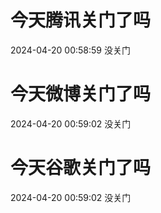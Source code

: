 # 今天腾讯关门了吗

2024-04-20 00:58:59 没关门

# 今天微博关门了吗

2024-04-20 00:59:02 没关门

# 今天谷歌关门了吗

2024-04-20 00:59:02 没关门


